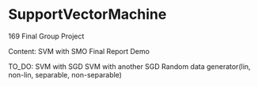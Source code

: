 # SupportVectorMachine
169 Final Group Project

Content:
SVM with SMO
Final Report Demo

TO_DO:
SVM with SGD
SVM with another SGD 
Random data generator(lin, non-lin, separable, non-separable)
